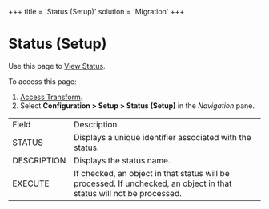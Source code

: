 +++
title = 'Status (Setup)'
solution = 'Migration'
+++

# Status (Setup)

<div class="use">

Use this page to [View Status](../Config/View_Status.htm).

</div>

To access this page:

1.  [Access Transform](../Config/Access_Transform.htm).
2.  Select **Configuration \> Setup \> Status (Setup)** in the
    *Navigation*
pane.

|             |                                                                                                                       |
| ----------- | --------------------------------------------------------------------------------------------------------------------- |
| Field       | Description                                                                                                           |
| STATUS      | Displays a unique identifier associated with the status.                                                              |
| DESCRIPTION | Displays the status name.                                                                                             |
| EXECUTE     | If checked, an object in that status will be processed. If unchecked, an object in that status will not be processed. |
